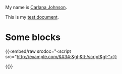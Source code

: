 My name is <a href="mailto:cjohnson@spotlightpa.org">Carlana Johnson</a>.

This is my <a href="https://docs.google.com/document/d/103kCeBG2OQS_ZHkHUyKpT9Z_ajs4tuQ-WtCvlj79Vqs/edit">test document</a>.

# Some blocks

{{<embed/raw srcdoc="&lt;script src=&#34;http://example.com/&#34;&gt;&lt;/script&gt;">}}

{{<picture src="cas/9kr9-56c7-tnss-rspy.jpeg" description="Blah blah blah." caption="Here is a caption" credit="CarlCo">}}
